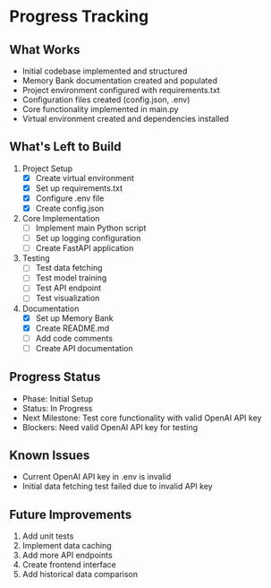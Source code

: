 # Progress Tracking

## What Works
- Initial codebase implemented and structured
- Memory Bank documentation created and populated
- Project environment configured with requirements.txt
- Configuration files created (config.json, .env)
- Core functionality implemented in main.py
- Virtual environment created and dependencies installed

## What's Left to Build
1. Project Setup
   - [x] Create virtual environment
   - [x] Set up requirements.txt
   - [x] Configure .env file
   - [x] Create config.json

2. Core Implementation
   - [ ] Implement main Python script
   - [ ] Set up logging configuration
   - [ ] Create FastAPI application

3. Testing
   - [ ] Test data fetching
   - [ ] Test model training
   - [ ] Test API endpoint
   - [ ] Test visualization

4. Documentation
   - [x] Set up Memory Bank
   - [x] Create README.md
   - [ ] Add code comments
   - [ ] Create API documentation

## Progress Status
- Phase: Initial Setup
- Status: In Progress
- Next Milestone: Test core functionality with valid OpenAI API key
- Blockers: Need valid OpenAI API key for testing

## Known Issues
- Current OpenAI API key in .env is invalid
- Initial data fetching test failed due to invalid API key

## Future Improvements
1. Add unit tests
2. Implement data caching
3. Add more API endpoints
4. Create frontend interface
5. Add historical data comparison
